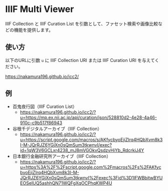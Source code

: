 # IIIF Multi Viewer

IIIF Collection と IIIF Curation List を引数として、ファセット検索や画像比較などの機能を提供します。

## 使い方

以下のURLに引数 `u` に IIIF Collection URI または IIIF Curation URI を与えてください。

https://nakamura196.github.io/icc2/

## 例

* 百鬼夜行図（IIIF Curation List）
    * https://nakamura196.github.io/icc2/?u=https://mp.ex.nii.ac.jp/api/curation/json/528810d2-4e28-4a46-910c-c9b517f86943
* 谷根千デジタルアーカイブ（IIIF Collection）
    * https://nakamura196.github.io/icc2/?u=https://script.google.com/macros/s/AKfycbyoEjiZIrq4HQbXvm8k3I-M-JQrRJZ6YGjXn0sQmSum3tkwnvI/exec?id=1qW3V6GCLxr4238_mJ8mVGOkvQsdzvHiYb_RdcrkiJ4Y
* 日本銀行金融研究所アーカイブ（IIIF Collection）
    * https://nakamura196.github.io/icc2/?u=https%3A%2F%2Fscript.google.com%2Fmacros%2Fs%2FAKfycbyoEjiZIrq4HQbXvm8k3I-M-JQrRJZ6YGjXn0sQmSum3tkwnvI%2Fexec%3Fid%3D1lFWBbitwBYUEOSeIUQ5ashhQN71WQFgXqOCPhqKWP4U
